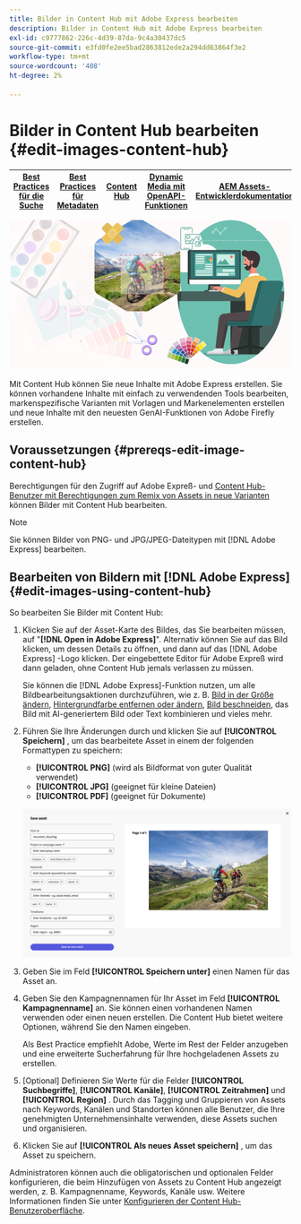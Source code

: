```yaml
---
title: Bilder in Content Hub mit Adobe Express bearbeiten
description: Bilder in Content Hub mit Adobe Express bearbeiten
exl-id: c9777862-226c-4d39-87da-9c4a30437dc5
source-git-commit: e3fd0fe2ee5bad2863812ede2a294dd63864f3e2
workflow-type: tm+mt
source-wordcount: '408'
ht-degree: 2%

---
```


# Bilder in Content Hub bearbeiten {#edit-images-content-hub}

| [Best Practices für die Suche](/help/assets/search-best-practices.md) | [Best Practices für Metadaten](/help/assets/metadata-best-practices.md) | [Content Hub](/help/assets/product-overview.md) | [Dynamic Media mit OpenAPI-Funktionen](/help/assets/dynamic-media-open-apis-overview.md) | [AEM Assets-Entwicklerdokumentation](https://developer.adobe.com/experience-cloud/experience-manager-apis/) |
| ------------- | --------------------------- |---------|----|-----|

![Bilder in Content Hub mit Adobe Expreß bearbeiten](assets/edit-images-content-hub.png)

Mit Content Hub können Sie neue Inhalte mit Adobe Express erstellen. Sie können vorhandene Inhalte mit einfach zu verwendenden Tools bearbeiten, markenspezifische Varianten mit Vorlagen und Markenelementen erstellen und neue Inhalte mit den neuesten GenAI-Funktionen von Adobe Firefly erstellen.

## Voraussetzungen {#prereqs-edit-image-content-hub}

Berechtigungen für den Zugriff auf Adobe Expreß- und [Content Hub-Benutzer mit Berechtigungen zum Remix von Assets in neue Varianten](/help/assets/deploy-content-hub.md#onboard-content-hub-users-remix-assets) können Bilder mit Content Hub bearbeiten.

>[!NOTE]
>
>Sie können Bilder von PNG- und JPG/JPEG-Dateitypen mit [!DNL Adobe Express] bearbeiten.

## Bearbeiten von Bildern mit [!DNL Adobe Express] {#edit-images-using-content-hub}

So bearbeiten Sie Bilder mit Content Hub:

1. Klicken Sie auf der Asset-Karte des Bildes, das Sie bearbeiten müssen, auf &quot;**[!DNL Open in Adobe Express]**&quot;. Alternativ können Sie auf das Bild klicken, um dessen Details zu öffnen, und dann auf das [!DNL Adobe Express] -Logo klicken. Der eingebettete Editor für Adobe Expreß wird dann geladen, ohne Content Hub jemals verlassen zu müssen.

   Sie können die [!DNL Adobe Express]-Funktion nutzen, um alle Bildbearbeitungsaktionen durchzuführen, wie z. B. [Bild in der Größe ändern](https://helpx.adobe.com/express/using/resize-image.html), [Hintergrundfarbe entfernen oder ändern](https://helpx.adobe.com/express/using/remove-background.html), [Bild beschneiden](https://helpx.adobe.com/express/using/crop-image.html), das Bild mit AI-generiertem Bild oder Text kombinieren und vieles mehr.

1. Führen Sie Ihre Änderungen durch und klicken Sie auf **[!UICONTROL Speichern]** , um das bearbeitete Asset in einem der folgenden Formattypen zu speichern:

   * **[!UICONTROL PNG]** (wird als Bildformat von guter Qualität verwendet)
   * **[!UICONTROL JPG]** (geeignet für kleine Dateien)
   * **[!UICONTROL PDF]** (geeignet für Dokumente)

   ![Speichern des Bildes mit Adobe Express](assets/adobe-express-save-as.png)

1. Geben Sie im Feld **[!UICONTROL Speichern unter]** einen Namen für das Asset an.

1. Geben Sie den Kampagnennamen für Ihr Asset im Feld **[!UICONTROL Kampagnenname]** an. Sie können einen vorhandenen Namen verwenden oder einen neuen erstellen. Die Content Hub bietet weitere Optionen, während Sie den Namen eingeben. <!--You can define multiple Campaign names for your upload. While you are typing a name, either click anywhere else within the dialog box or press the `,` (Comma) key to register the name.-->

   Als Best Practice empfiehlt Adobe, Werte im Rest der Felder anzugeben und eine erweiterte Sucherfahrung für Ihre hochgeladenen Assets zu erstellen.

1. [Optional] Definieren Sie Werte für die Felder **[!UICONTROL Suchbegriffe]**, **[!UICONTROL Kanäle]**, **[!UICONTROL Zeitrahmen]** und **[!UICONTROL Region]** . Durch das Tagging und Gruppieren von Assets nach Keywords, Kanälen und Standorten können alle Benutzer, die Ihre genehmigten Unternehmensinhalte verwenden, diese Assets suchen und organisieren.

1. Klicken Sie auf **[!UICONTROL Als neues Asset speichern]** , um das Asset zu speichern.

Administratoren können auch die obligatorischen und optionalen Felder konfigurieren, die beim Hinzufügen von Assets zu Content Hub angezeigt werden, z. B. Kampagnenname, Keywords, Kanäle usw. Weitere Informationen finden Sie unter [Konfigurieren der Content Hub-Benutzeroberfläche](configure-content-hub-ui-options.md#configure-upload-options-content-hub).

